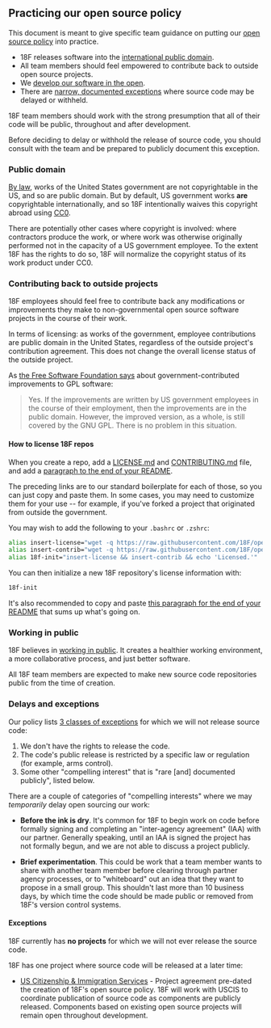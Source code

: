 ## Practicing our open source policy

This document is meant to give specific team guidance on putting our [open source policy](policy.md) into practice.

* 18F releases software into the [international public domain](#public-domain).
* All team members should feel empowered to contribute back to outside open source projects.
* We [develop our software in the open](#working-in-public).
* There are [narrow, documented exceptions](#exceptions) where source code may be delayed or withheld.

18F team members should work with the strong presumption that all of their code will be public, throughout and after development.

Before deciding to delay or withhold the release of source code, you should consult with the team and be prepared to publicly document this exception.

### Public domain

[By law](http://www.law.cornell.edu/uscode/text/17/105), works of the United States government are not copyrightable in the US, and so are public domain. But by default, US government works **are** copyrightable internationally, and so 18F intentionally waives this copyright abroad using [CC0](https://creativecommons.org/publicdomain/zero/1.0/).

There are potentially other cases where copyright is involved: where contractors produce the work, or where work was otherwise originally performed not in the capacity of a US government employee. To the extent 18F has the rights to do so, 18F will normalize the copyright status of its work product under CC0.

### Contributing back to outside projects

18F employees should feel free to contribute back any modifications or improvements they make to non-governmental open source software projects in the course of their work.

In terms of licensing: as works of the government, employee contributions are public domain in the United States, regardless of the outside project's contribution agreement. This does not change the overall license status of the outside project.

As [the Free Software Foundation says](https://www.gnu.org/licenses/gpl-faq.html#GPLUSGovAdd) about government-contributed improvements to GPL software:

> Yes. If the improvements are written by US government employees in the course of their employment, then the improvements are in the public domain. However, the improved version, as a whole, is still covered by the GNU GPL. There is no problem in this situation.

#### How to license 18F repos

When you create a repo, add a [LICENSE.md](LICENSE.md) and [CONTRIBUTING.md](CONTRIBUTING.md) file, and add a [paragraph to the end of your README](README.md#public-domain).

The preceding links are to our standard boilerplate for each of those, so you can just copy and paste them. In some cases, you may need to customize them for your use -- for example, if you've forked a project that originated from outside the government.

You may wish to add the following to your `.bashrc` or `.zshrc`:

```bash
alias insert-license="wget -q https://raw.githubusercontent.com/18F/open-source-policy/master/LICENSE.md"
alias insert-contrib="wget -q https://raw.githubusercontent.com/18F/open-source-policy/master/CONTRIBUTING.md"
alias 18f-init="insert-license && insert-contrib && echo 'Licensed.'"
```

You can then initialize a new 18F repository's license information with:

```bash
18f-init
```

It's also recommended to copy and paste [this paragraph for the end of your README](https://github.com/18F/open-source-policy/blob/master/README.md#public-domain) that sums up what's going on.


### Working in public

18F believes in [working in public](https://18f.gsa.gov/2014/07/31/working-in-public-from-day-1/). It creates a healthier working environment, a more collaborative process, and just better software.

All 18F team members are expected to make new source code repositories public from the time of creation.


### Delays and exceptions

Our policy lists [3 classes of exceptions](https://github.com/18F/open-source-policy/blob/master/policy.md#exceptions) for which we will not release source code:

1. We don't have the rights to release the code.
2. The code's public release is restricted by a specific law or regulation (for example, arms control).
3. Some other "compelling interest" that is "rare [and] documented publicly", listed below.

There are a couple of categories of "compelling interests" where we may _temporarily_ delay open sourcing our work:

* **Before the ink is dry**. It's common for 18F to begin work on code before formally signing and completing an "inter-agency agreement" (IAA) with our partner. Generally speaking, until an IAA is signed the project has not formally begun, and we are not able to discuss a project publicly.

* **Brief experimentation**. This could be work that a team member wants to share with another team member before clearing through partner agency processes, or to "whiteboard" out an idea that they want to propose in a small group. This shouldn't last more than 10 business days, by which time the code should be made public or removed from 18F's version control systems.

#### Exceptions

18F currently has **no projects** for which we will not ever release the source code.

18F has one project where source code will be released at a later time:

* [US Citizenship & Immigration Services](http://www.uscis.gov/) - Project agreement pre-dated the creation of 18F's open source policy. 18F will work with USCIS to coordinate publication of source code as components are publicly released. Components based on existing open source projects will remain open throughout development.
